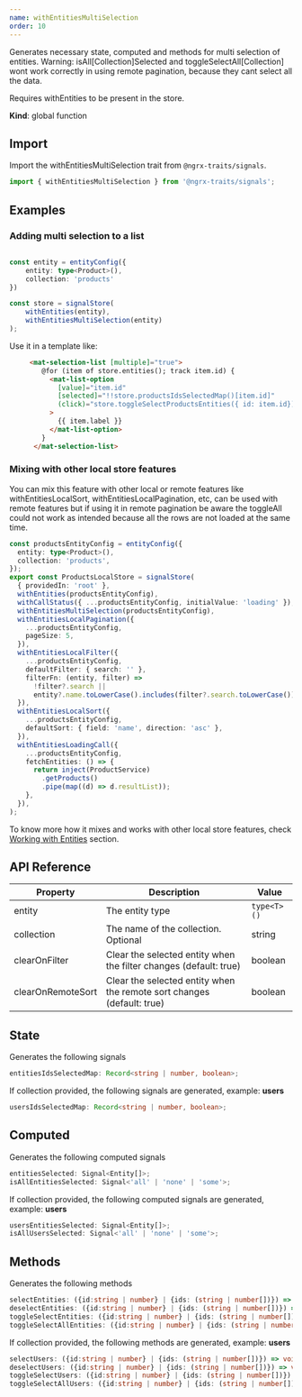 ```yaml
---
name: withEntitiesMultiSelection 
order: 10
---
```


Generates necessary state, computed and methods for multi selection of entities. Warning: isAll[Collection]Selected and toggleSelectAll[Collection] wont work correctly in using remote pagination, because they cant select all the data.

Requires withEntities to be present in the store.

**Kind**: global function

## Import

Import the withEntitiesMultiSelection trait from `@ngrx-traits/signals`.

```ts
import { withEntitiesMultiSelection } from '@ngrx-traits/signals';
```

## Examples
### Adding multi selection to a list

```typescript

const entity = entityConfig({
    entity: type<Product>(),
    collection: 'products'
})

const store = signalStore(
    withEntities(entity),
    withEntitiesMultiSelection(entity)
);
```

Use it in a template like:
```html
     <mat-selection-list [multiple]="true">
        @for (item of store.entities(); track item.id) {
          <mat-list-option
            [value]="item.id"
            [selected]="!!store.productsIdsSelectedMap()[item.id]"
            (click)="store.toggleSelectProductsEntities({ id: item.id})"
          >
            {{ item.label }}
          </mat-list-option>
        }
      </mat-selection-list>
```
### Mixing with other local store features
You can mix this feature with other local or remote features like withEntitiesLocalSort, withEntitiesLocalPagination, etc, can be used with remote features but if using it in remote pagination be aware the toggleAll could not work as intended because all the rows are not loaded at the same time.

```typescript
const productsEntityConfig = entityConfig({
  entity: type<Product>(),
  collection: 'products',
});
export const ProductsLocalStore = signalStore(
  { providedIn: 'root' },
  withEntities(productsEntityConfig),
  withCallStatus({ ...productsEntityConfig, initialValue: 'loading' }),
  withEntitiesMultiSelection(productsEntityConfig),
  withEntitiesLocalPagination({
    ...productsEntityConfig,
    pageSize: 5,
  }),
  withEntitiesLocalFilter({
    ...productsEntityConfig,
    defaultFilter: { search: '' },
    filterFn: (entity, filter) =>
      !filter?.search ||
      entity?.name.toLowerCase().includes(filter?.search.toLowerCase()),
  }),
  withEntitiesLocalSort({
    ...productsEntityConfig,
    defaultSort: { field: 'name', direction: 'asc' },
  }),
  withEntitiesLoadingCall({
    ...productsEntityConfig,
    fetchEntities: () => {
      return inject(ProductService)
        .getProducts()
        .pipe(map((d) => d.resultList));
    },
  }),
);
```

To know more how it mixes and works with other local store features, check [Working with Entities](/docs/getting-started/working-with-entities) section.

## API Reference

| Property    | Description                          | Value       |
| ----------- | ------------------------------------ |-------------|
| entity      | The entity type                      | `type<T>()` |
| collection  | The name of the collection. Optional | string      |
| clearOnFilter | Clear the selected entity when the filter changes (default: true)             | boolean     |
| clearOnRemoteSort | Clear the selected entity when the remote sort changes (default: true)             | boolean     |


## State

Generates the following signals

```typescript
entitiesIdsSelectedMap: Record<string | number, boolean>;
```

If collection provided, the following signals are generated, example: **users**

```typescript
usersIdsSelectedMap: Record<string | number, boolean>;
```

## Computed

Generates the following computed signals

```typescript
entitiesSelected: Signal<Entity[]>;
isAllEntitiesSelected: Signal<'all' | 'none' | 'some'>;
```

If collection provided, the following computed signals are generated, example: **users**

```typescript
usersEntitiesSelected: Signal<Entity[]>;
isAllUsersSelected: Signal<'all' | 'none' | 'some'>;
```

## Methods

Generates the following methods

```typescript
selectEntities: ({id:string | number} | {ids: (string | number[])}) => void;
deselectEntities: ({id:string | number} | {ids: (string | number[])}) => void;
toggleSelectEntities: ({id:string | number} | {ids: (string | number[])}) => void;
toggleSelectAllEntities: ({id:string | number} | {ids: (string | number[])}) => void;
```

If collection provided, the following methods are generated, example: **users**

```typescript
selectUsers: ({id:string | number} | {ids: (string | number[])}) => void;
deselectUsers: ({id:string | number} | {ids: (string | number[])}) => void;
toggleSelectUsers: ({id:string | number} | {ids: (string | number[])}) => void;
toggleSelectAllUsers: ({id:string | number} | {ids: (string | number[])}) => void;
```

